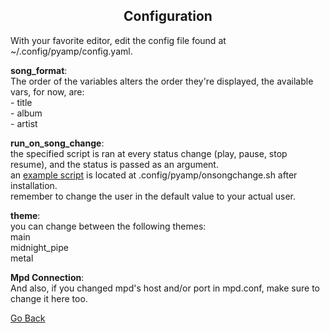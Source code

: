 
<h2 align="center">Configuration</h2>

With your favorite editor, edit the config file found at ~/.config/pyamp/config.yaml.<br>

__song_format__:<br>
The order of the variables alters the order they're displayed, the available vars, for now, are:<br>
	 - title<br>
	 - album<br>
	 - artist<br>

__run_on_song_change__:<br>
the specified script is ran at every status change (play, pause, stop resume), and the status is passed as an argument.<br>
an [example script](https://pastebin.com/X1KveJi2) is located at .config/pyamp/onsongchange.sh after installation.<br>
remember to change the user in the default value to your actual user.

__theme__:<br>
you can change between the following themes:<br>
main<br>
midnight_pipe<br>
metal<br>

__Mpd Connection__:<br>
And also, if you changed mpd's host and/or port in mpd.conf, make sure to change it here too. <br>

[Go Back](../README.md)